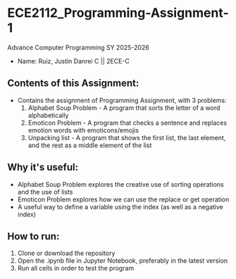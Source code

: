 # ECE2112_Programming-Assignment-1
Advance Computer Programming SY 2025-2026
- Name: Ruiz, Justin Danrei C || 2ECE-C

## Contents of this Assignment:
- Contains the assignment of Programming Assignment, with 3 problems:
   1. Alphabet Soup Problem - A program that sorts the letter of a word alphabetically
   2. Emoticon Problem - A program that checks a sentence and replaces emotion words with emoticons/emojis
   3. Unpacking list - A program that shows the first list, the last element, and the rest as a middle element of the list
## Why it's useful:
- Alphabet Soup Problem explores the creative use of sorting operations and the use of lists
- Emoticon Problem explores how we can use the replace or get operation
- A useful way to define a variable using the index (as well as a negative index)

## How to run:
1. Clone or download the repository
2. Open the .ipynb file in Jupyter Notebook, preferably in the latest version
3. Run all cells in order to test the program
